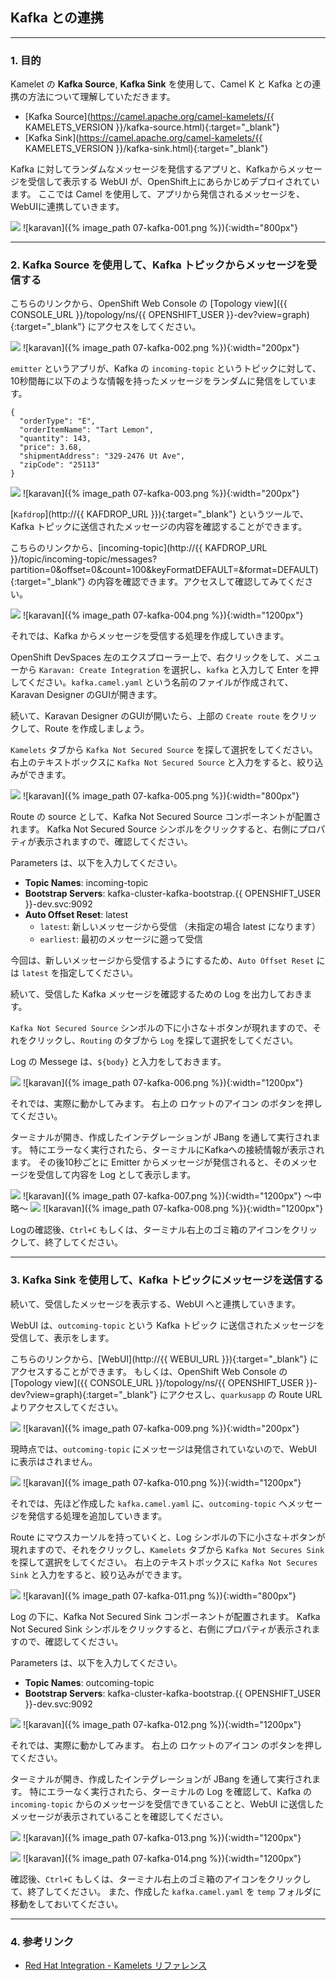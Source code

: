 ## Kafka との連携
---

### 1. 目的

Kamelet の **Kafka Source**, **Kafka Sink** を使用して、Camel K と Kafka との連携の方法について理解していただきます。

* [Kafka Source](https://camel.apache.org/camel-kamelets/{{ KAMELETS_VERSION }}/kafka-source.html){:target="_blank"}
* [Kafka Sink](https://camel.apache.org/camel-kamelets/{{ KAMELETS_VERSION }}/kafka-sink.html){:target="_blank"}

Kafka に対してランダムなメッセージを発信するアプリと、Kafkaからメッセージを受信して表示する WebUI が、OpenShift上にあらかじめデプロイされています。
ここでは Camel を使用して、アプリから発信されるメッセージを、WebUIに連携していきます。

![](images/07-kafka-001.png)
![karavan]({% image_path 07-kafka-001.png %}){:width="800px"}

---

### 2. Kafka Source を使用して、Kafka トピックからメッセージを受信する

こちらのリンクから、OpenShift Web Console の [Topology view]({{ CONSOLE_URL }}/topology/ns/{{ OPENSHIFT_USER }}-dev?view=graph){:target="_blank"} にアクセスをしてください。

![](images/07-kafka-002.png)
![karavan]({% image_path 07-kafka-002.png %}){:width="200px"}

`emitter` というアプリが、Kafka の `incoming-topic` というトピックに対して、10秒間毎に以下のような情報を持ったメッセージをランダムに発信をしています。

```
{
  "orderType": "E", 
  "orderItemName": "Tart Lemon", 
  "quantity": 143, 
  "price": 3.68, 
  "shipmentAddress": "329-2476 Ut Ave", 
  "zipCode": "25113"
}
```

![](images/07-kafka-003.png)
![karavan]({% image_path 07-kafka-003.png %}){:width="200px"}

[`Kafdrop`](http://{{ KAFDROP_URL }}){:target="_blank"} というツールで、Kafka トピックに送信されたメッセージの内容を確認することができます。

 こちらのリンクから、[incoming-topic](http://{{ KAFDROP_URL }}/topic/incoming-topic/messages?partition=0&offset=0&count=100&keyFormatDEFAULT=&format=DEFAULT){:target="_blank"} の内容を確認できます。アクセスして確認してみてください。

![](images/07-kafka-004.png)
![karavan]({% image_path 07-kafka-004.png %}){:width="1200px"}

それでは、Kafka からメッセージを受信する処理を作成していきます。 

OpenShift DevSpaces 左のエクスプローラー上で、右クリックをして、メニューから `Karavan: Create Integration` を選択し、`kafka` と入力して Enter を押してください。`kafka.camel.yaml` という名前のファイルが作成されて、Karavan Designer のGUIが開きます。

続いて、Karavan Designer のGUIが開いたら、上部の `Create route` をクリックして、Route を作成しましょう。

`Kamelets` タブから `Kafka Not Secured Source` を探して選択をしてください。
右上のテキストボックスに `Kafka Not Secured Source` と入力をすると、絞り込みができます。

![](images/07-kafka-005.png)
![karavan]({% image_path 07-kafka-005.png %}){:width="800px"}

Route の source として、Kafka Not Secured Source コンポーネントが配置されます。
Kafka Not Secured Source シンボルをクリックすると、右側にプロパティが表示されますので、確認してください。

Parameters は、以下を入力してください。

* **Topic Names**: incoming-topic
* **Bootstrap Servers**: kafka-cluster-kafka-bootstrap.{{ OPENSHIFT_USER }}-dev.svc:9092
* **Auto Offset Reset**: latest
  * `latest`: 新しいメッセージから受信 （未指定の場合 latest になります）
  * `earliest`: 最初のメッセージに遡って受信

今回は、新しいメッセージから受信するようにするため、`Auto Offset Reset` には `latest` を指定してください。

続いて、受信した Kafka メッセージを確認するための Log を出力しておきます。

`Kafka Not Secured Source` シンボルの下に小さな＋ボタンが現れますので、それをクリックし、`Routing` のタブから `Log` を探して選択をしてください。

Log の Messege は、`${body}` と入力をしておきます。

![](images/07-kafka-006.png)
![karavan]({% image_path 07-kafka-006.png %}){:width="1200px"}

それでは、実際に動かしてみます。
右上の ロケットのアイコン のボタンを押してください。

ターミナルが開き、作成したインテグレーションが JBang を通して実行されます。
特にエラーなく実行されたら、ターミナルにKafkaへの接続情報が表示されます。
その後10秒ごとに Emitter からメッセージが発信されると、そのメッセージを受信して内容を Log として表示します。

![](images/07-kafka-007.png)
![karavan]({% image_path 07-kafka-007.png %}){:width="1200px"}
〜中略〜
![](images/07-kafka-008.png)
![karavan]({% image_path 07-kafka-008.png %}){:width="1200px"}

Logの確認後、`Ctrl+C` もしくは、ターミナル右上のゴミ箱のアイコンをクリックして、終了してください。

---

### 3. Kafka Sink を使用して、Kafka トピックにメッセージを送信する

続いて、受信したメッセージを表示する、WebUI へと連携していきます。

WebUI は、`outcoming-topic` という Kafka トピック に送信されたメッセージを受信して、表示をします。

こちらのリンクから、[WebUI](http://{{ WEBUI_URL }}){:target="_blank"} にアクセスすることができます。
もしくは、OpenShift Web Console の [Topology view]({{ CONSOLE_URL }}/topology/ns/{{ OPENSHIFT_USER }}-dev?view=graph){:target="_blank"} にアクセスし、`quarkusapp` の Route URL よりアクセスしてください。

![](images/07-kafka-009.png)
![karavan]({% image_path 07-kafka-009.png %}){:width="200px"}

現時点では、`outcoming-topic` にメッセージは発信されていないので、WebUIに表示はされません。

![](images/07-kafka-010.png)
![karavan]({% image_path 07-kafka-010.png %}){:width="1200px"}

それでは、先ほど作成した `kafka.camel.yaml` に、`outcoming-topic` へメッセージを発信する処理を追加していきます。

Route にマウスカーソルを持っていくと、Log シンボルの下に小さな＋ボタンが現れますので、それをクリックし、`Kamelets` タブから `Kafka Not Secures Sink` を探して選択をしてください。
右上のテキストボックスに `Kafka Not Secures Sink` と入力をすると、絞り込みができます。

![](images/07-kafka-011.png)
![karavan]({% image_path 07-kafka-011.png %}){:width="800px"}

Log の下に、Kafka Not Secured Sink コンポーネントが配置されます。
Kafka Not Secured Sink シンボルをクリックすると、右側にプロパティが表示されますので、確認してください。

Parameters は、以下を入力してください。

* **Topic Names**: outcoming-topic
* **Bootstrap Servers**: kafka-cluster-kafka-bootstrap.{{ OPENSHIFT_USER }}-dev.svc:9092

![](images/07-kafka-012.png)
![karavan]({% image_path 07-kafka-012.png %}){:width="1200px"}

それでは、実際に動かしてみます。
右上の ロケットのアイコン のボタンを押してください。

ターミナルが開き、作成したインテグレーションが JBang を通して実行されます。
特にエラーなく実行されたら、ターミナルの Log を確認して、Kafka の `incoming-topic` からのメッセージを受信できていることと、WebUI に送信したメッセージが表示されていることを確認してください。

![](images/07-kafka-013.png)
![karavan]({% image_path 07-kafka-013.png %}){:width="1200px"}

![](images/07-kafka-014.png)
![karavan]({% image_path 07-kafka-014.png %}){:width="1200px"}

確認後、`Ctrl+C` もしくは、ターミナル右上のゴミ箱のアイコンをクリックして、終了してください。
また、作成した `kafka.camel.yaml` を `temp` フォルダに移動をしておいてください。 

---

### 4. 参考リンク

* [Red Hat Integration - Kamelets リファレンス](https://access.redhat.com/documentation/ja-jp/red_hat_integration/2022.q4/html/kamelets_reference/kafka-sink)